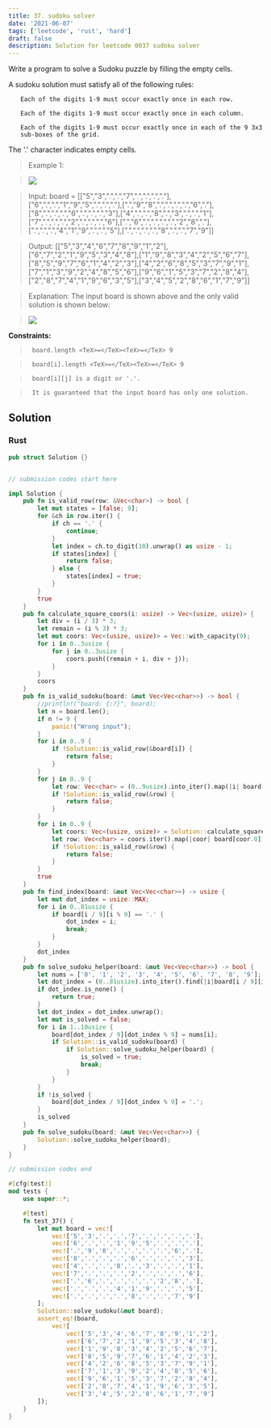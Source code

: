 ```yaml
---
title: 37. sudoku solver
date: '2021-06-07'
tags: ['leetcode', 'rust', 'hard']
draft: false
description: Solution for leetcode 0037 sudoku solver
---
```


 

  Write a program to solve a Sudoku puzzle by filling the empty cells.

  A sudoku solution must satisfy all of the following rules:

  <ol>

  	Each of the digits 1-9 must occur exactly once in each row.

  	Each of the digits 1-9 must occur exactly once in each column.

  	Each of the digits 1-9 must occur exactly once in each of the 9 3x3 sub-boxes of the grid.

  </ol>

  The '.' character indicates empty cells.

   

 >   Example 1:

 >   ![](https://upload.wikimedia.org/wikipedia/commons/thumb/f/ff/Sudoku-by-L2G-20050714.svg/250px-Sudoku-by-L2G-20050714.svg.png)

 >   Input: board <TeX>=</TeX> [["5","3",".",".","7",".",".",".","."],["6",".",".","1","9","5",".",".","."],[".","9","8",".",".",".",".","6","."],["8",".",".",".","6",".",".",".","3"],["4",".",".","8",".","3",".",".","1"],["7",".",".",".","2",".",".",".","6"],[".","6",".",".",".",".","2","8","."],[".",".",".","4","1","9",".",".","5"],[".",".",".",".","8",".",".","7","9"]]

 >   Output: [["5","3","4","6","7","8","9","1","2"],["6","7","2","1","9","5","3","4","8"],["1","9","8","3","4","2","5","6","7"],["8","5","9","7","6","1","4","2","3"],["4","2","6","8","5","3","7","9","1"],["7","1","3","9","2","4","8","5","6"],["9","6","1","5","3","7","2","8","4"],["2","8","7","4","1","9","6","3","5"],["3","4","5","2","8","6","1","7","9"]]

 >   Explanation: The input board is shown above and the only valid solution is shown below:

 >   ![](https://upload.wikimedia.org/wikipedia/commons/thumb/3/31/Sudoku-by-L2G-20050714_solution.svg/250px-Sudoku-by-L2G-20050714_solution.svg.png)

  

   

  **Constraints:**

  

 >   	board.length <TeX>=</TeX><TeX>=</TeX> 9

 >   	board[i].length <TeX>=</TeX><TeX>=</TeX> 9

 >   	board[i][j] is a digit or '.'.

 >   	It is guaranteed that the input board has only one solution.


## Solution
### Rust
```rust
pub struct Solution {}


// submission codes start here

impl Solution {
    pub fn is_valid_row(row: &Vec<char>) -> bool {
        let mut states = [false; 9];
        for &ch in row.iter() {
            if ch == '.' {
                continue;
            }            
            let index = ch.to_digit(10).unwrap() as usize - 1;
            if states[index] {
                return false;
            } else {
                states[index] = true;
            }
        }
        true
    }
    pub fn calculate_square_coors(i: usize) -> Vec<(usize, usize)> {
        let div = (i / 3) * 3;
        let remain = (i % 3) * 3;
        let mut coors: Vec<(usize, usize)> = Vec::with_capacity(9);
        for i in 0..3usize {
            for j in 0..3usize {
                coors.push((remain + i, div + j));
            }
        }
        coors
    }
    pub fn is_valid_sudoku(board: &mut Vec<Vec<char>>) -> bool {
        //println!("board: {:?}", board);
        let n = board.len();
        if n != 9 {
            panic!("Wrong input");
        }
        for i in 0..9 {
            if !Solution::is_valid_row(&board[i]) {
                return false;
            }
        }
        for j in 0..9 {
            let row: Vec<char> = (0..9usize).into_iter().map(|i| board[i][j]).collect();
            if !Solution::is_valid_row(&row) {
                return false;
            }
        }
        for i in 0..9 {
            let coors: Vec<(usize, usize)> = Solution::calculate_square_coors(i);
            let row: Vec<char> = coors.iter().map(|coor| board[coor.0][coor.1]).collect();
            if !Solution::is_valid_row(&row) {
                return false;
            }
        }
        true
    }
    pub fn find_index(board: &mut Vec<Vec<char>>) -> usize {
        let mut dot_index = usize::MAX;
        for i in 0..81usize {
            if board[i / 9][i % 9] == '.' {
                dot_index = i;
                break;
            }
        }
        dot_index        
    }
    pub fn solve_sudoku_helper(board: &mut Vec<Vec<char>>) -> bool {
        let nums = ['0', '1', '2', '3', '4', '5', '6', '7', '8', '9'];
        let dot_index = (0..81usize).into_iter().find(|i|board[i / 9][i % 9] == '.');
        if dot_index.is_none() {
            return true;
        }
        let dot_index = dot_index.unwrap();
        let mut is_solved = false;
        for i in 1..10usize {
            board[dot_index / 9][dot_index % 9] = nums[i];
            if Solution::is_valid_sudoku(board) {
                if Solution::solve_sudoku_helper(board) {
                    is_solved = true;
                    break;
                }
            }
        }
        if !is_solved {
            board[dot_index / 9][dot_index % 9] = '.';
        }
        is_solved
    }
    pub fn solve_sudoku(board: &mut Vec<Vec<char>>) {
        Solution::solve_sudoku_helper(board);
    }
}

// submission codes end

#[cfg(test)]
mod tests {
    use super::*;

    #[test]
    fn test_37() {
        let mut board = vec![
            vec!['5','3','.','.','7','.','.','.','.'],
            vec!['6','.','.','1','9','5','.','.','.'],
            vec!['.','9','8','.','.','.','.','6','.'],
            vec!['8','.','.','.','6','.','.','.','3'],
            vec!['4','.','.','8','.','3','.','.','1'],
            vec!['7','.','.','.','2','.','.','.','6'],
            vec!['.','6','.','.','.','.','2','8','.'],
            vec!['.','.','.','4','1','9','.','.','5'],
            vec!['.','.','.','.','8','.','.','7','9']
        ];
        Solution::solve_sudoku(&mut board);
        assert_eq!(board, 
            vec![
                vec!['5','3','4','6','7','8','9','1','2'],
                vec!['6','7','2','1','9','5','3','4','8'],
                vec!['1','9','8','3','4','2','5','6','7'],
                vec!['8','5','9','7','6','1','4','2','3'],
                vec!['4','2','6','8','5','3','7','9','1'],
                vec!['7','1','3','9','2','4','8','5','6'],
                vec!['9','6','1','5','3','7','2','8','4'],
                vec!['2','8','7','4','1','9','6','3','5'],
                vec!['3','4','5','2','8','6','1','7','9']
        ]);
    }
}

```
